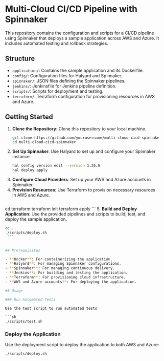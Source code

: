 # Multi-Cloud CI/CD Pipeline with Spinnaker

This repository contains the configuration and scripts for a CI/CD pipeline using Spinnaker that deploys a sample application across AWS and Azure. It includes automated testing and rollback strategies.

## Structure

- `application/`: Contains the sample application and its Dockerfile.
- `config/`: Configuration files for Halyard and Spinnaker.
- `spinnaker/`: JSON files defining the Spinnaker pipelines.
- `jenkins/`: Jenkinsfile for Jenkins pipeline definition.
- `scripts/`: Scripts for deployment and testing.
- `terraform/`: Terraform configuration for provisioning resources in AWS and Azure.

## Getting Started

1. **Clone the Repository**: Clone this repository to your local machine.
   ```bash
   git clone https://github.com/yourusername/multi-cloud-cicd-spinnaker.git
   cd multi-cloud-cicd-spinnaker
    ```
2. **Set Up Spinnaker**: Use Halyard to set up and configure your Spinnaker instance.
   ```bash
   hal config version edit --version 1.26.6
   hal deploy apply
    ```
3. **Configure Cloud Providers**: Set up your AWS and Azure accounts in Spinnaker.
4. **Provision Resources**: Use Terraform to provision necessary resources in AWS and Azure.
   ```bash
  cd terraform
  terraform init
  terraform apply
    ```
5. **Build and Deploy Application**: Use the provided pipelines and scripts to build, test, and deploy the sample application.
   ```bash
  cd ..
  ./scripts/deploy.sh
    ```


## Prerequisites

- **Docker**: For containerizing the application.
- **Halyard**: For managing Spinnaker configurations.
- **Spinnaker**: For managing continuous delivery.
- **Jenkins**: For building and testing the application.
- **Terraform**: For provisioning cloud infrastructure.
- **AWS and Azure accounts**: For deploying the application.

## Usage

### Run Automated Tests

Use the test script to run automated tests

```sh
./scripts/test.sh
```
### Deploy the Application

Use the deployment script to deploy the application to both AWS and Azure:

```sh
./scripts/deploy.sh
```

